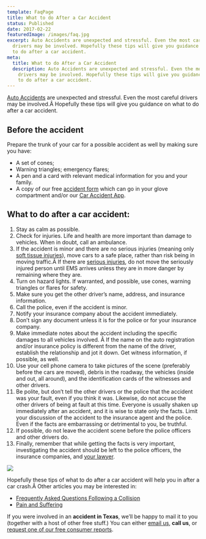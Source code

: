 ```yaml
---
template: FaqPage
title: What to do After a Car Accident
status: Published
date: 2017-02-22
featuredImage: /images/faq.jpg
excerpt: Auto Accidents are unexpected and stressful. Even the most careful
  drivers may be involved. Hopefully these tips will give you guidance on what
  to do after a car accident.
meta:
  title: What to do After a Car Accident
  description: Auto Accidents are unexpected and stressful. Even the most careful
    drivers may be involved. Hopefully these tips will give you guidance on what
    to do after a car accident.
---
```

<!--StartFragment-->

[Auto Accidents](/practice-areas/car-accident-lawyers/) are unexpected and stressful. Even the most careful drivers may be involved.Â Hopefully these tips will give you guidance on what to do after a car accident.

## Before the accident

Prepare the trunk of your car for a possible accident as well by making sure you have:

* A set of cones;
* Warning triangles; emergency flares;
* A pen and a card with relevant medical information for you and your family.
* A copy of our free [accident form](/resources/guides/) which can go in your glove compartment and/or our [Car Accident App](/car-accident-app/).

## **What to do after a car accident**:

1. Stay as calm as possible.
2. Check for injuries. Life and health are more important than damage to vehicles. When in doubt, call an ambulance.
3. If the accident is minor and there are no serious injuries (meaning only [soft tissue injuries](/practice-areas/soft-tissue-damage-attorneys/)), move cars to a safe place, rather than risk being in moving traffic.Â If there are [serious injuries](/practice-areas/serious-personal-injury/), do not move the seriously injured person until EMS arrives unless they are in more danger by remaining where they are.
4. Turn on hazard lights. If warranted, and possible, use cones, warning triangles or flares for safety.
5. Make sure you get the other driver’s name, address, and insurance information.
6. Call the police, even if the accident is minor.
7. Notify your insurance company about the accident immediately.
8. Don’t sign any document unless it is for the police or for your insurance company.
9. Make immediate notes about the accident including the specific damages to all vehicles involved. Â If the name on the auto registration and/or insurance policy is different from the name of the driver, establish the relationship and jot it down. Get witness information, if possible, as well.
10. Use your cell phone camera to take pictures of the scene (preferably before the cars are moved), debris in the roadway, the vehicles (inside and out, all around), and the identification cards of the witnesses and other drivers.
11. Be polite, but don’t tell the other drivers or the police that the accident was your fault, even if you think it was. Likewise, do not accuse the other drivers of being at fault at this time. Everyone is usually shaken up immediately after an accident, and it is wise to state only the facts. Limit your discussion of the accident to the insurance agent and the police. Even if the facts are embarrassing or detrimental to you, be truthful.
12. If possible, do not leave the accident scene before the police officers and other drivers do.
13. Finally, remember that while getting the facts is very important, investigating the accident should be left to the police officers, the insurance companies, and [your lawyer](/meet-us/andrew-traub/).

<!--EndFragment-->

![](/images/what-to-do-after-a-car-accident.jpg)

<!--StartFragment-->

Hopefully these tips of what to do after a car accident will help you in after a car crash.Â Other articles you may be interested in:

* [Frequently Asked Questions Following a Collision](/faq/frequently-asked-questions-following-a-collision/)
* [Pain and Suffering](/faq/pain-and-suffering/)

If you were involved in an **accident in Texas**, we’ll be happy to mail it to you (together with a host of other free stuff.) You can either [email us](/contact-us/ "Contact Us"), **call us**, or [request one of our free consumer reports](/resources/guides/ "Free Accident Report, Books, and Guides").

<!--EndFragment-->